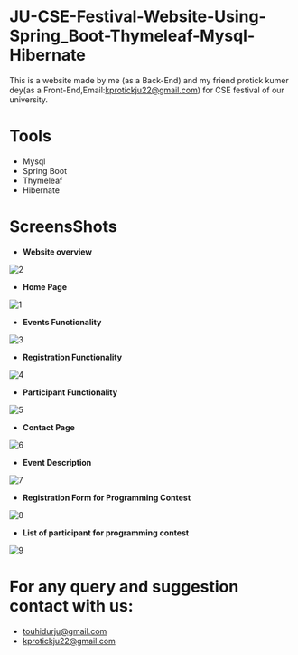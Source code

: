 # JU-CSE-Festival-Website-Using-Spring_Boot-Thymeleaf-Mysql-Hibernate
This is a website made by me (as a  Back-End) and my friend protick kumer dey(as a Front-End,Email:kprotickju22@gmail.com) for
CSE festival of our university.

# Tools
* Mysql
* Spring Boot
* Thymeleaf
* Hibernate

# ScreensShots

* **Website overview**

![2](https://user-images.githubusercontent.com/14239078/33277604-40719312-d3c3-11e7-92e3-472acb671e6e.PNG)

* **Home Page**

![1](https://user-images.githubusercontent.com/14239078/33277602-3e0811fa-d3c3-11e7-8e57-9d31503ca602.PNG)

* **Events Functionality**

![3](https://user-images.githubusercontent.com/14239078/33277605-40ec5f98-d3c3-11e7-9c9d-93798ea231eb.png)

* **Registration Functionality**

![4](https://user-images.githubusercontent.com/14239078/33277606-4176712e-d3c3-11e7-9ae8-fe3dd2148757.png)

* **Participant Functionality**

![5](https://user-images.githubusercontent.com/14239078/33277607-41e2d260-d3c3-11e7-8db1-b76a9684bd30.png)

* **Contact Page**

![6](https://user-images.githubusercontent.com/14239078/33277611-4393707e-d3c3-11e7-9db8-a13c5e59ad65.PNG)

* **Event Description**

![7](https://user-images.githubusercontent.com/14239078/33277616-44a30254-d3c3-11e7-9f39-39b640551b5e.PNG)

* **Registration Form for Programming Contest**

![8](https://user-images.githubusercontent.com/14239078/33277618-45d6ed7a-d3c3-11e7-9374-758743e179b0.PNG)

* **List of participant for programming contest**

![9](https://user-images.githubusercontent.com/14239078/33277621-463f6b98-d3c3-11e7-8699-681e9888c32e.PNG)


# For any query and suggestion contact with us:
* touhidurju@gmail.com
* kprotickju22@gmail.com
